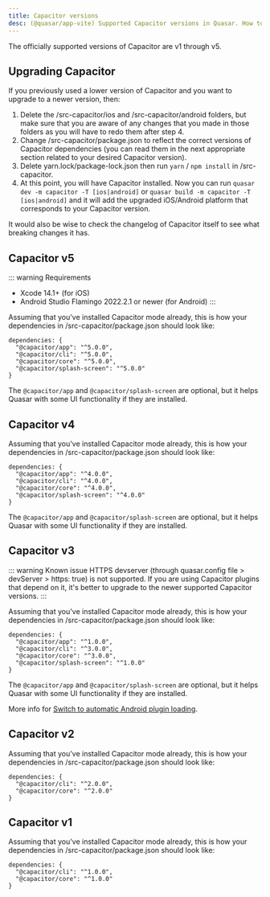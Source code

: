 ```yaml
---
title: Capacitor versions
desc: (@quasar/app-vite) Supported Capacitor versions in Quasar. How to upgrade to a newer Capacitor version.
---
```


The officially supported versions of Capacitor are v1 through v5.

## Upgrading Capacitor

If you previously used a lower version of Capacitor and you want to upgrade to a newer version, then:

1. Delete the /src-capacitor/ios and /src-capacitor/android folders, but make sure that you are aware of any changes that you made in those folders as you will have to redo them after step 4.
2. Change /src-capacitor/package.json to reflect the correct versions of Capacitor dependencies (you can read them in the next appropriate section related to your desired Capacitor version).
3. Delete yarn.lock/package-lock.json then run `yarn` / `npm install` in /src-capacitor.
4. At this point, you will have Capacitor installed. Now you can run `quasar dev -m capacitor -T [ios|android]` or `quasar build -m capacitor -T [ios|android]` and it will add the upgraded iOS/Android platform that corresponds to your Capacitor version.

It would also be wise to check the changelog of Capacitor itself to see what breaking changes it has.

## Capacitor v5 <q-badge label="@quasar/app-vite v1.4+" />

::: warning Requirements
* Xcode 14.1+ (for iOS)
* Android Studio Flamingo 2022.2.1 or newer (for Android)
:::

Assuming that you've installed Capacitor mode already, this is how your dependencies in /src-capacitor/package.json should look like:

```
dependencies: {
  "@capacitor/app": "^5.0.0",
  "@capacitor/cli": "^5.0.0",
  "@capacitor/core": "^5.0.0",
  "@capacitor/splash-screen": "^5.0.0"
}
```

The `@capacitor/app` and `@capacitor/splash-screen` are optional, but it helps Quasar with some UI functionality if they are installed.

## Capacitor v4 <q-badge label="@quasar/app-vite v1.4+" />

Assuming that you've installed Capacitor mode already, this is how your dependencies in /src-capacitor/package.json should look like:

```
dependencies: {
  "@capacitor/app": "^4.0.0",
  "@capacitor/cli": "^4.0.0",
  "@capacitor/core": "^4.0.0",
  "@capacitor/splash-screen": "^4.0.0"
}
```

The `@capacitor/app` and `@capacitor/splash-screen` are optional, but it helps Quasar with some UI functionality if they are installed.

## Capacitor v3

::: warning Known issue
HTTPS devserver (through quasar.config file > devServer > https: true) is not supported. If you are using Capacitor plugins that depend on it, it's better to upgrade to the newer supported Capacitor versions.
:::

Assuming that you've installed Capacitor mode already, this is how your dependencies in /src-capacitor/package.json should look like:

```
dependencies: {
  "@capacitor/app": "^1.0.0",
  "@capacitor/cli": "^3.0.0",
  "@capacitor/core": "^3.0.0",
  "@capacitor/splash-screen": "^1.0.0"
}
```

The `@capacitor/app` and `@capacitor/splash-screen` are optional, but it helps Quasar with some UI functionality if they are installed.

More info for [Switch to automatic Android plugin loading](https://capacitorjs.com/docs/updating/3-0#switch-to-automatic-android-plugin-loading).

## Capacitor v2

Assuming that you've installed Capacitor mode already, this is how your dependencies in /src-capacitor/package.json should look like:

```
dependencies: {
  "@capacitor/cli": "^2.0.0",
  "@capacitor/core": "^2.0.0"
}
```

## Capacitor v1

Assuming that you've installed Capacitor mode already, this is how your dependencies in /src-capacitor/package.json should look like:

```
dependencies: {
  "@capacitor/cli": "^1.0.0",
  "@capacitor/core": "^1.0.0"
}
```
